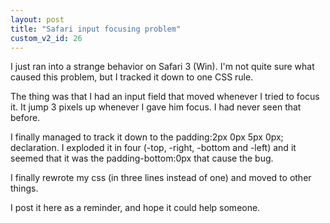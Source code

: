 ```yaml
---
layout: post
title: "Safari input focusing problem"
custom_v2_id: 26
---
```


I just ran into a strange behavior on Safari 3 (Win). I'm not quite sure what
caused this problem, but I tracked it down to one CSS rule.

The thing was that I had an input field that moved whenever I tried to focus
it. It jump 3 pixels up whenever I gave him focus. I had never seen that
before.

I finally managed to track it down to the padding:2px 0px 5px 0px;
declaration. I exploded it in four (-top, -right, -bottom and -left) and it
seemed that it was the padding-bottom:0px that cause the bug.

I finally rewrote my css (in three lines instead of one) and moved to other
things.

I post it here as a reminder, and hope it could help someone.

